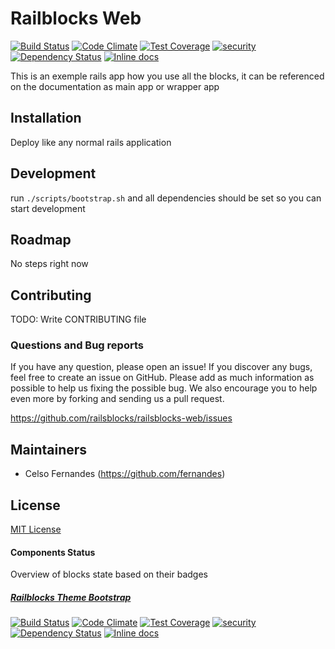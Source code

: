 # Railblocks Web

[![Build Status](https://travis-ci.org/railsblocks/railsblocks-web.svg?branch=master)](https://travis-ci.org/railsblocks/railsblocks-web)
[![Code Climate](https://codeclimate.com/github/railsblocks/railsblocks-web/badges/gpa.svg)](https://codeclimate.com/github/railsblocks/railsblocks-web)
[![Test Coverage](https://codeclimate.com/github/railsblocks/railsblocks-web/badges/coverage.svg)](https://codeclimate.com/github/railsblocks/railsblocks-web)
[![security](https://hakiri.io/github/railsblocks/railsblocks-web/master.svg)](https://hakiri.io/github/railsblocks/railsblocks-web/master)
[![Dependency Status](https://gemnasium.com/railsblocks/railsblocks-web.svg)](https://gemnasium.com/railsblocks/railsblocks-web)
[![Inline docs](http://inch-ci.org/github/railsblocks/railsblocks-web.svg?branch=master)](http://inch-ci.org/github/railsblocks/railsblocks-web)

This is an exemple rails app how you use all the blocks, it can be referenced on the documentation as main app or wrapper app

## Installation

Deploy like any normal rails application

## Development

run `./scripts/bootstrap.sh` and all dependencies should be set so you can start development

## Roadmap

No steps right now

## Contributing

TODO: Write CONTRIBUTING file

### Questions and Bug reports

If you have any question, please open an issue! If you discover any bugs, feel free to create an issue on GitHub. Please add as much information as possible to help us fixing the possible bug. We also encourage you to help even more by forking and sending us a pull request.

https://github.com/railsblocks/railsblocks-web/issues

## Maintainers

* Celso Fernandes (https://github.com/fernandes)

## License

[MIT License](LICENSE)

#### Components Status

Overview of blocks state based on their badges

##### [Railblocks Theme Bootstrap](https://github.com/railsblocks/railsblocks-theme-bootstrap)

[![Build Status](https://travis-ci.org/railsblocks/railsblocks-theme-bootstrap.svg?branch=master)](https://travis-ci.org/railsblocks/railsblocks-theme-bootstrap)
[![Code Climate](https://codeclimate.com/github/railsblocks/railsblocks-theme-bootstrap/badges/gpa.svg)](https://codeclimate.com/github/railsblocks/railsblocks-theme-bootstrap)
[![Test Coverage](https://codeclimate.com/github/railsblocks/railsblocks-theme-bootstrap/badges/coverage.svg)](https://codeclimate.com/github/railsblocks/railsblocks-theme-bootstrap)
[![security](https://hakiri.io/github/railsblocks/railsblocks-theme-bootstrap/master.svg)](https://hakiri.io/github/railsblocks/railsblocks-theme-bootstrap/master)
[![Dependency Status](https://gemnasium.com/railsblocks/railsblocks-theme-bootstrap.svg)](https://gemnasium.com/railsblocks/railsblocks-theme-bootstrap)
[![Inline docs](http://inch-ci.org/github/railsblocks/railsblocks-theme-bootstrap.svg?branch=master)](http://inch-ci.org/github/railsblocks/railsblocks-theme-bootstrap)
